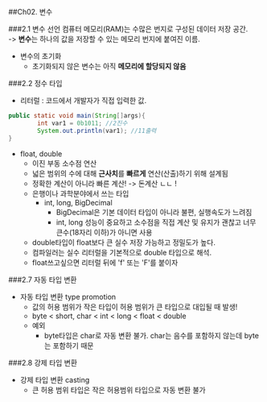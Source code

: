 ##Ch02. 변수

###2.1 변수 선언
컴퓨터 메모리(RAM)는 수많은 번지로 구성된 데이터 저장 공간.   
-> **변수**는 하나의 값을 저장할 수 있는 메모리 번지에 붙여진 이름.
- 변수의 초기화
  - 초기화되지 않은 변수는 아직 **메모리에 할당되지 않음**

###2.2 정수 타입
- 리터럴 : 코드에서 개발자가 직접 입력한 값.<br>

```java
public static void main(String[]args){
        int var1 = 0b1011; //2진수
        System.out.println(var1); //11출력 
}
```

- float, double
  - 이진 부동 소수점 연산
  - 넓은 범위의 수에 대해 **근사치**를 **빠르게** 연산(산출)하기 위해 설계됨
  - 정확한 계산이 아니라 빠른 계산! -> 돈계산 ㄴㄴ ! 
  - 은행이나 과학분야에서 쓰는 타입
    - int, long, BigDecimal
      - BigDecimal은 기본 데이터 타입이 아니라 불편, 실행속도가 느려짐
      - int, long 성능이 중요하고 소수점을 직접 계산 및 유지가 괜찮고 너무 큰수(18자리 이하)가 아니면 사용
  - double타입이 float보다 큰 실수 저장 가능하고 정밀도가 높다.
  - 컴파일러는 실수 리터럴을 기본적으로 double 타입으로 해석.
  - float쓰고싶으면 리터럴 뒤에 'f' 또는 'F'를 붙이자

###2.7 자동 타입 변환
- 자동 타입 변환 type promotion
  - 값의 허용 범위가 작은 타입이 허용 범위가 큰 타입으로 대입될 때 발생!
  - byte < short, char < int < long < float < double
  - 예외
    - byte타입은 char로 자동 변환 불가. char는 음수를 포함하지 않는데 byte는 포함하기 때문

###2.8 강제 타입 변환
- 강제 타입 변환 casting
  - 큰 허용 범위 타입은 작은 허용범위 타입으로 자동 변환 불가
